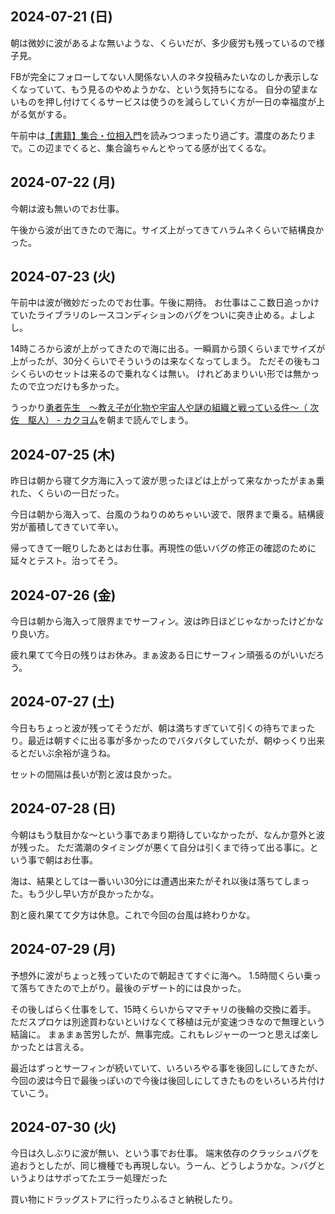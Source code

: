 ## 2024-07-21 (日)

朝は微妙に波があるよな無いような、くらいだが、多少疲労も残っているので様子見。

FBが完全にフォローしてない人関係ない人のネタ投稿みたいなのしか表示しなくなっていて、もう見るのやめようかな、という気持ちになる。
自分の望まないものを押し付けてくるサービスは使うのを減らしていく方が一日の幸福度が上がる気がする。

午前中は[【書籍】集合・位相入門](%E3%80%90%E6%9B%B8%E7%B1%8D%E3%80%91%E9%9B%86%E5%90%88%E3%83%BB%E4%BD%8D%E7%9B%B8%E5%85%A5%E9%96%80)を読みつつまったり過ごす。濃度のあたりまで。この辺までくると、集合論ちゃんとやってる感が出てくるな。

## 2024-07-22 (月)

今朝は波も無いのでお仕事。

午後から波が出てきたので海に。サイズ上がってきてハラムネくらいで結構良かった。

## 2024-07-23 (火)

午前中は波が微妙だったのでお仕事。午後に期待。
お仕事はここ数日追っかけていたライブラリのレースコンディションのバグをついに突き止める。よしよし。

14時ころから波が上がってきたので海に出る。一瞬肩から頭くらいまでサイズが上がったが、30分くらいでそういうのは来なくなってしまう。
ただその後もコシくらいのセットは来るので乗れなくは無い。
けれどあまりいい形では無かったので立つだけも多かった。

うっかり[勇者先生　～教え子が化物や宇宙人や謎の組織と戦っている件～（ 次佐　駆人） - カクヨム](https://kakuyomu.jp/works/16817330665237194042)を朝まで読んでしまう。

## 2024-07-25 (木)

昨日は朝から寝て夕方海に入って波が思ったほどは上がって来なかったがまぁ乗れた、くらいの一日だった。

今日は朝から海入って、台風のうねりのめちゃいい波で、限界まで乗る。結構疲労が蓄積してきていて辛い。

帰ってきて一眠りしたあとはお仕事。再現性の低いバグの修正の確認のために延々とテスト。治ってそう。

## 2024-07-26 (金)

今日は朝から海入って限界までサーフィン。波は昨日ほどじゃなかったけどかなり良い方。

疲れ果てて今日の残りはお休み。まぁ波ある日にサーフィン頑張るのがいいだろう。

## 2024-07-27 (土)

今日もちょっと波が残ってそうだが、朝は満ちすぎていて引くの待ちでまったり。最近は朝すぐに出る事が多かったのでバタバタしていたが、朝ゆっくり出来るとだいぶ余裕が違うね。

セットの間隔は長いが割と波は良かった。

## 2024-07-28 (日)

今朝はもう駄目かな〜という事であまり期待していなかったが、なんか意外と波が残った。
ただ満潮のタイミングが悪くて自分は引くまで待って出る事に。という事で朝はお仕事。

海は、結果としては一番いい30分には遭遇出来たがそれ以後は落ちてしまった。もう少し早い方が良かったかな。

割と疲れ果てて夕方は休息。これで今回の台風は終わりかな。

## 2024-07-29 (月)

予想外に波がちょっと残っていたので朝起きてすぐに海へ。
1.5時間くらい乗って落ちてきたので上がり。最後のデザート的には良かった。

その後しばらく仕事をして、15時くらいからママチャリの後輪の交換に着手。
ただスプロケは別途買わないといけなくて移植は元が変速つきなので無理という結論に。
まぁまぁ苦労したが、無事完成。これもレジャーの一つと思えば楽しかったとは言える。

最近はずっとサーフィンが続いていて、いろいろやる事を後回しにしてきたが、
今回の波は今日で最後っぽいので今後は後回しにしてきたものをいろいろ片付けていこう。

## 2024-07-30 (火)

今日は久しぶりに波が無い、という事でお仕事。
端末依存のクラッシュバグを追おうとしたが、同じ機種でも再現しない。うーん、どうしようかな。＞バグというよりはサボってたエラー処理だった

買い物にドラッグストアに行ったりふるさと納税したり。